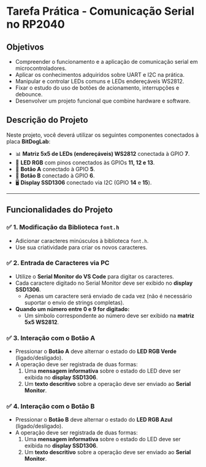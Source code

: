 # Tarefa Prática - Comunicação Serial no RP2040

## **Objetivos**
- Compreender o funcionamento e a aplicação de comunicação serial em microcontroladores.
- Aplicar os conhecimentos adquiridos sobre UART e I2C na prática.
- Manipular e controlar LEDs comuns e LEDs endereçáveis WS2812.
- Fixar o estudo do uso de botões de acionamento, interrupções e debounce.
- Desenvolver um projeto funcional que combine hardware e software.

## **Descrição do Projeto**
Neste projeto, você deverá utilizar os seguintes componentes conectados à placa **BitDogLab**:

- 📊 **Matriz 5x5 de LEDs (endereçáveis) WS2812** conectada à GPIO **7**.  
- 🌈 **LED RGB** com pinos conectados às GPIOs **11, 12 e 13**.  
- 🔘 **Botão A** conectado à GPIO **5**.  
- 🔘 **Botão B** conectado à GPIO **6**.  
- 🖥️ **Display SSD1306** conectado via I2C (GPIO **14** e **15**).

---

## **Funcionalidades do Projeto**

### ✅ 1. Modificação da Biblioteca `font.h`
- Adicionar caracteres minúsculos à biblioteca `font.h`.
- Use sua criatividade para criar os novos caracteres.

### ✅ 2. Entrada de Caracteres via PC
- Utilize o **Serial Monitor do VS Code** para digitar os caracteres.
- Cada caractere digitado no Serial Monitor deve ser exibido no **display SSD1306**.
  - Apenas um caractere será enviado de cada vez (não é necessário suportar o envio de strings completas).
- **Quando um número entre 0 e 9 for digitado:**
  - Um símbolo correspondente ao número deve ser exibido na **matriz 5x5 WS2812**.

### ✅ 3. Interação com o **Botão A**
- Pressionar o **Botão A** deve alternar o estado do **LED RGB Verde** (ligado/desligado).
- A operação deve ser registrada de duas formas:
  1. Uma **mensagem informativa** sobre o estado do LED deve ser exibida no **display SSD1306**.
  2. Um **texto descritivo** sobre a operação deve ser enviado ao **Serial Monitor**.

### ✅ 4. Interação com o **Botão B**
- Pressionar o **Botão B** deve alternar o estado do **LED RGB Azul** (ligado/desligado).
- A operação deve ser registrada de duas formas:
  1. Uma **mensagem informativa** sobre o estado do LED deve ser exibida no **display SSD1306**.
  2. Um **texto descritivo** sobre a operação deve ser enviado ao **Serial Monitor**.
